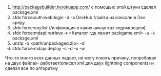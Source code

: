 1. http://packagebuilder.herokuapp.com/ c помощью этой штуки сделал package.xml
2. sfdx force:auth:web:login -d -a DevHub //зайти из консоли в Dev среду
3. sfdx force:org:list //инфомация в каких аккаунтах сидим(вошли)
4. sfdx force:mdapi:retrieve -r <Каталог где лежит packgame.xml> -u <username in SF> -k package.xml
5. unzip -o <path/unpackaged.zip> -d <current location>
6. sfdx force:mdapi:deploy -c <deploy only validate targets> -d <folder location> -u <username> -w <wait time in min>




 Что-то много всех данных падает, не могу понять причину, попробовал на двух файлах- работает(описал xml для двух lightning components) и сделал все по алгоритму 

